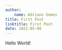 ```yaml
---
author:
    name: Adriano Gomes
title: First Post
linktitle: First Post
date: 2021-05-08
---
```


Hello World!